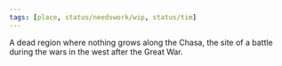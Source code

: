 ```yaml
---
tags: [place, status/needswork/wip, status/tim]
---
```


A dead region where nothing grows along the Chasa, the site of a battle during the wars in the west after the Great War.

